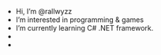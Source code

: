 -  Hi, I’m @rallwyzz
-  I’m interested in programming & games
-  I’m currently learning C# .NET framework.
- 
-  

